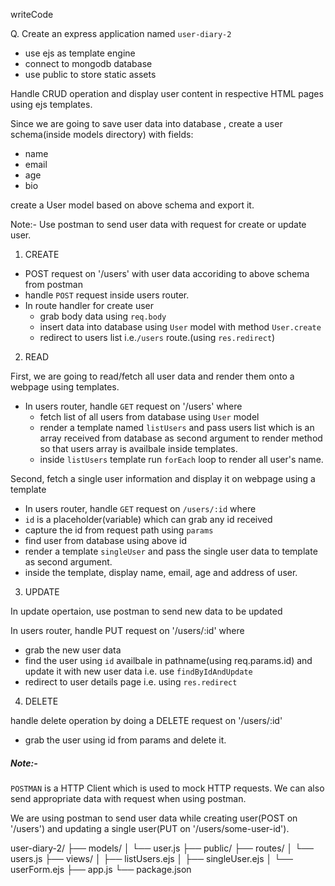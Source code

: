 writeCode

Q. Create an express application named `user-diary-2`

- use ejs as template engine
- connect to mongodb database
- use public to store static assets

Handle CRUD operation and display user content in respective HTML pages using ejs templates.

Since we are going to save user data into database , create a user schema(inside models directory) with fields:

- name
- email
- age
- bio

create a User model based on above schema and export it.

Note:- Use postman to send user data with request for create or update user.

1. CREATE

- POST request on '/users' with user data accoriding to above schema from postman
- handle `POST` request inside users router.
- In route handler for create user
  - grab body data using `req.body`
  - insert data into database using `User` model with method `User.create`
  - redirect to users list i.e.`/users` route.(using `res.redirect`)

2. READ

First, we are going to read/fetch all user data and render them onto a webpage using templates.

- In users router, handle `GET` request on '/users' where
  - fetch list of all users from database using `User` model
  - render a template named `listUsers` and pass users list which is an array received from database as second argument to render method so that users array is availbale inside templates.
  - inside `listUsers` template run `forEach` loop to render all user's name.

Second, fetch a single user information and display it on webpage using a template

- In users router, handle `GET` request on `/users/:id` where
- `id` is a placeholder(variable) which can grab any id received
- capture the id from request path using `params`
- find user from database using above id
- render a template `singleUser` and pass the single user data to template as second argument.
- inside the template, display name, email, age and address of user.

3. UPDATE

In update opertaion, use postman to send new data to be updated

In users router, handle PUT request on '/users/:id' where

- grab the new user data
- find the user using `id` availbale in pathname(using req.params.id) and update it with new user data i.e. use `findByIdAndUpdate`
- redirect to user details page i.e. using `res.redirect`

4. DELETE

handle delete operation by doing a DELETE request on '/users/:id'

- grab the user using id from params and delete it.

##### Note:-

`POSTMAN` is a HTTP Client which is used to mock HTTP requests. We can also send appropriate data with request when using postman.

We are using postman to send user data while creating user(POST on '/users') and updating a single user(PUT on '/users/some-user-id').

user-diary-2/
├── models/
│   └── user.js
├── public/
├── routes/
│   └── users.js
├── views/
│   ├── listUsers.ejs
│   ├── singleUser.ejs
│   └── userForm.ejs
├── app.js
└── package.json
